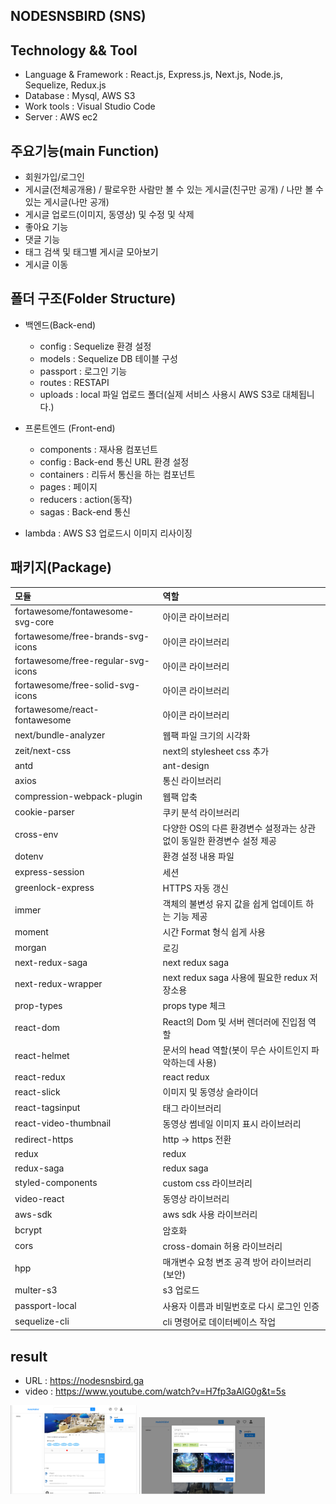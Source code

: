 NODESNSBIRD (SNS)
-------------------------------------------------------


Technology && Tool
-------------------------------------------------------
* Language & Framework : React.js, Express.js, Next.js, Node.js, Sequelize, Redux.js
* Database : Mysql, AWS S3
* Work tools : Visual Studio Code
* Server : AWS ec2


주요기능(main Function)
-------------------------------
* 회원가입/로그인
* 게시글(전체공개용) / 팔로우한 사람만 볼 수 있는 게시글(친구만 공개) / 나만 볼 수 있는 게시글(나만 공개)
* 게시글 업로드(이미지, 동영상) 및 수정 및 삭제 
* 좋아요 기능
* 댓글 기능
* 태그 검색 및 태그별 게시글 모아보기
* 게시글 이동


폴더 구조(Folder Structure)
----------------------------
* 백엔드(Back-end)
  * config : Sequelize 환경 설정
  * models : Sequelize DB 테이블 구성
  * passport : 로그인 기능
  * routes : RESTAPI
  * uploads : local 파일 업로드 폴더(실제 서비스 사용시 AWS S3로 대체됩니다.)
  
* 프론트엔드 (Front-end)
  * components : 재사용 컴포넌트
  * config : Back-end 통신 URL 환경 설정
  * containers : 리듀서 통신을 하는 컴포넌트
  * pages : 페이지
  * reducers : action(동작)
  * sagas : Back-end 통신
  
* lambda : AWS S3 업로드시 이미지 리사이징


## 패키지(Package)
| 모듈 | 역할 |
| :---- | :---- |
| fortawesome/fontawesome-svg-core | 아이콘 라이브러리 |
| fortawesome/free-brands-svg-icons | 아이콘 라이브러리 |
| fortawesome/free-regular-svg-icons | 아이콘 라이브러리 |
| fortawesome/free-solid-svg-icons | 아이콘 라이브러리 |
| fortawesome/react-fontawesome | 아이콘 라이브러리 |
| next/bundle-analyzer | 웹팩 파일 크기의 시각화 |
| zeit/next-css | next의 stylesheet css 추가 |
| antd | ant-design |
| axios | 통신 라이브러리 |
| compression-webpack-plugin | 웹팩 압축 |
| cookie-parser | 쿠키 분석 라이브러리 |
| cross-env | 다양한 OS의 다른 환경변수 설정과는 상관없이 동일한 환경변수 설정 제공 |
| dotenv | 환경 설정 내용 파일 |
| express-session | 세션 |
| greenlock-express | HTTPS 자동 갱신 |
| immer | 객체의 불변성 유지 값을 쉽게 업데이트 하는 기능 제공 |
| moment | 시간 Format 형식 쉽게 사용 |
| morgan | 로깅 |
| next-redux-saga | next redux saga |
| next-redux-wrapper | next redux saga 사용에 필요한 redux 저장소용 |
| prop-types | props type 체크 |
| react-dom | React의 Dom 및 서버 렌더러에 진입점 역할 |
| react-helmet | 문서의 head 역할(봇이 무슨 사이트인지 파악하는데 사용) |
| react-redux | react redux |
| react-slick | 이미지 및 동영상 슬라이더 |
| react-tagsinput | 태그 라이브러리 |
| react-video-thumbnail | 동영상 썸네일 이미지 표시 라이브러리 |
| redirect-https | http -> https 전환 |
| redux | redux |
| redux-saga | redux saga |
| styled-components | custom css 라이브러리 |
| video-react | 동영상 라이브러리 |
| aws-sdk | aws sdk 사용 라이브러리 |
| bcrypt | 암호화 |
| cors | cross-domain 허용 라이브러리 |
| hpp | 매개변수 요청 변조 공격 방어 라이브러리(보안) |
| multer-s3 | s3 업로드 |
| passport-local | 사용자 이름과 비밀번호로 다시 로그인 인증 |
| sequelize-cli | cli 명령어로 데이터베이스 작업 |

## result
* URL : https://nodesnsbird.ga
* video : https://www.youtube.com/watch?v=H7fp3aAlG0g&t=5s

<img src="https://github.com/studysecurity/customnodesnsbird/blob/master/front/img/screenshot_1.png" width="40%" height="30%"></img>
<img src="https://github.com/studysecurity/customnodesnsbird/blob/master/front/img/screenshot_2.png" width="40%" height="30%"></img>








   
  
